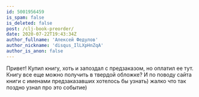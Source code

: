 ```yaml
---
id: 5001956459
is_spam: false
is_deleted: false
post: /clj-book-preorder/
date: 2020-07-22T19:43:34Z
author_fullname: 'Алексей Федулов'
author_nickname: 'disqus_IlLXpHnZqA'
author_is_anon: false
---
```


<p>Привет! Купил книгу, хоть и запоздал с предзаказом, но оплатил ее тут. Книгу все еще можно получить в твердой обложке? И по поводу сайта книги с именами предзаказавших хотелось бы узнать) жалко что так поздно узнал про это событие)</p>
